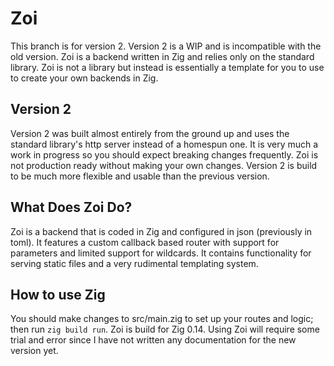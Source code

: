 # Zoi
This branch is for version 2. Version 2 is a WIP and is incompatible with the old version.
Zoi is a backend written in Zig and relies only on the standard library. Zoi is not a library but instead is  essentially a template for you to use to create your own backends in Zig. 

## Version 2
Version 2 was built almost entirely from the ground up and uses the standard library's http server instead of a homespun one. It is very much a work in progress so you should expect breaking changes frequently.
Zoi is not production ready without making your own changes. Version 2 is build to be much more flexible and usable than the previous version. 

## What Does Zoi Do?
Zoi is a backend that is coded in Zig and configured in json (previously in toml). It features a custom callback based router with support for parameters and limited support for wildcards.
It contains functionality for serving static files and a very rudimental templating system. 

## How to use Zig
You should make changes to src/main.zig to set up your routes and logic; then run `zig build run`. Zoi is build for Zig 0.14. Using Zoi will require some trial and error since I have not written any 
documentation for the new version yet.
